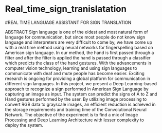 # Real_time_sign_tranislatation
#REAL TIME LANGUAGE ASSISTANT FOR SIGN TRANSLATION

ABSTRACT
Sign language is one of the oldest
and most natural form of language
for communication, but since most
people do not know sign language
and interpreters are very difficult to
come by, we have come up with a
real time method using neural
networks for fingerspelling based
on American sign language. In our
method, the hand is first passed
through a filter and after the filter is
applied the hand is passed through a
classifier which predicts the class of
the hand gestures.
With the advancements in computer
vision technology, learning and
using sign languages to
communicate with deaf and mute
people has become easier. Exciting
research is ongoing for providing a
global platform for communication
in different sign languages. In this
project, we present a Deep
Learning-based approach to
recognize a sign performed in
American Sign Language by
capturing an image as input. The
system can predict the signs of A to
Z and Hand gestures performed by
the user. By utilizing image
processing to convert RGB data to
grayscale images, an efficient
reduction is achieved in the storage
requirements and training time of
the Convolutional Neural Network.
The objective of the experiment is
to find a mix of Image Processing
and Deep Learning Architecture
with lesser complexity to deploy the
system.
